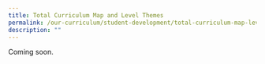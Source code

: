 ```yaml
---
title: Total Curriculum Map and Level Themes
permalink: /our-curriculum/student-development/total-curriculum-map-level-themes/
description: ""
---
```

Coming soon.
